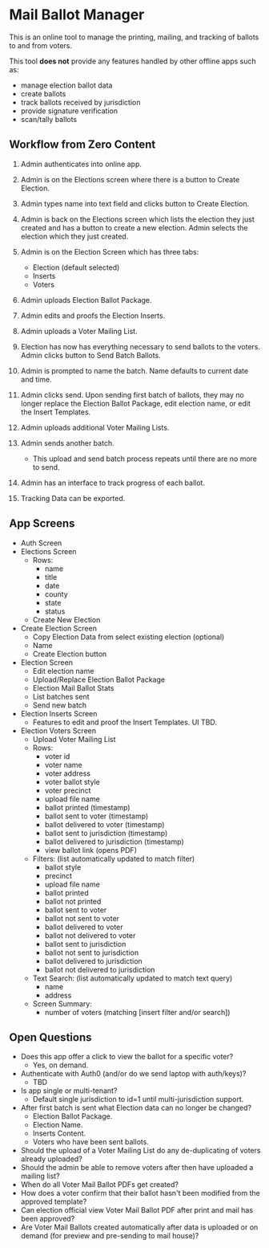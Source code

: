 # Mail Ballot Manager

This is an online tool to manage the printing, mailing, and tracking of ballots to and from voters.

This tool **does not** provide any features handled by other offline apps such as:

- manage election ballot data
- create ballots
- track ballots received by jurisdiction
- provide signature verification
- scan/tally ballots

## Workflow from Zero Content

1. Admin authenticates into online app.
2. Admin is on the Elections screen where there is a button to Create Election.
3. Admin types name into text field and clicks button to Create Election.
4. Admin is back on the Elections screen which lists the election they just created and has a button to create a new election. Admin selects the election which they just created.
5. Admin is on the Election Screen which has three tabs:

   - Election (default selected)
   - Inserts
   - Voters

6. Admin uploads Election Ballot Package.
7. Admin edits and proofs the Election Inserts.
8. Admin uploads a Voter Mailing List.
9. Election has now has everything necessary to send ballots to the voters. Admin clicks button to Send Batch Ballots.
10. Admin is prompted to name the batch. Name defaults to current date and time.
11. Admin clicks send. Upon sending first batch of ballots, they may no longer replace the Election Ballot Package, edit election name, or edit the Insert Templates.
12. Admin uploads additional Voter Mailing Lists.
13. Admin sends another batch.
    - This upload and send batch process repeats until there are no more to send.
14. Admin has an interface to track progress of each ballot.
15. Tracking Data can be exported.

## App Screens

- Auth Screen
- Elections Screen
  - Rows:
    - name
    - title
    - date
    - county
    - state
    - status
  - Create New Election
- Create Election Screen
  - Copy Election Data from select existing election (optional)
  - Name
  - Create Election button
- Election Screen
  - Edit election name
  - Upload/Replace Election Ballot Package
  - Election Mail Ballot Stats
  - List batches sent
  - Send new batch
- Election Inserts Screen
  - Features to edit and proof the Insert Templates. UI TBD.
- Election Voters Screen
  - Upload Voter Mailing List
  - Rows:
    - voter id
    - voter name
    - voter address
    - voter ballot style
    - voter precinct
    - upload file name
    - ballot printed (timestamp)
    - ballot sent to voter (timestamp)
    - ballot delivered to voter (timestamp)
    - ballot sent to jurisdiction (timestamp)
    - ballot delivered to jurisdiction (timestamp)
    - view ballot link (opens PDF)
  - Filters: (list automatically updated to match filter)
    - ballot style
    - precinct
    - upload file name
    - ballot printed
    - ballot not printed
    - ballot sent to voter
    - ballot not sent to voter
    - ballot delivered to voter
    - ballot not delivered to voter
    - ballot sent to jurisdiction
    - ballot not sent to jurisdiction
    - ballot delivered to jurisdiction
    - ballot not delivered to jurisdiction
  - Text Search: (list automatically updated to match text query)
    - name
    - address
  - Screen Summary:
    - number of voters (matching [insert filter and/or search])

## Open Questions

- Does this app offer a click to view the ballot for a specific voter?
  - Yes, on demand.
- Authenticate with Auth0 (and/or do we send laptop with auth/keys)?
  - TBD
- Is app single or multi-tenant?
  - Default single jurisdiction to id=1 until multi-jurisdiction support.
- After first batch is sent what Election data can no longer be changed?
  - Election Ballot Package.
  - Election Name.
  - Inserts Content.
  - Voters who have been sent ballots.
- Should the upload of a Voter Mailing List do any de-duplicating of voters already uploaded?
- Should the admin be able to remove voters after then have uploaded a mailing list?
- When do all Voter Mail Ballot PDFs get created?
- How does a voter confirm that their ballot hasn't been modified from the approved template?
- Can election official view Voter Mail Ballot PDF after print and mail has been approved?
- Are Voter Mail Ballots created automatically after data is uploaded or on demand (for preview and pre-sending to mail house)?
